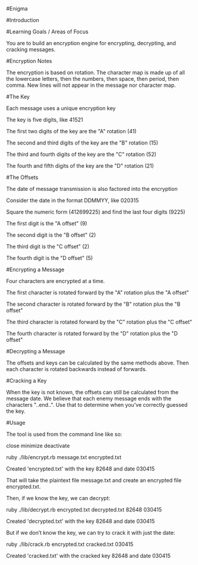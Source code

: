 #Enigma

#Introduction

#Learning Goals / Areas of Focus

You are to build an encryption engine for encrypting, decrypting, and cracking messages.

#Encryption Notes

The encryption is based on rotation. The character map is made up of all the lowercase letters, then the numbers, then space, then period, then comma. New lines will not appear in the message nor character map.

#The Key

Each message uses a unique encryption key

The key is five digits, like 41521

The first two digits of the key are the "A" rotation (41)

The second and third digits of the key are the "B" rotation (15)

The third and fourth digits of the key are the "C" rotation (52)

The fourth and fifth digits of the key are the "D" rotation (21)

#The Offsets

The date of message transmission is also factored into the encryption

Consider the date in the format DDMMYY, like 020315

Square the numeric form (412699225) and find the last four digits (9225)

The first digit is the "A offset" (9)

The second digit is the "B offset" (2)

The third digit is the "C offset" (2)

The fourth digit is the "D offset" (5)

#Encrypting a Message

Four characters are encrypted at a time.

The first character is rotated forward by the "A" rotation plus the "A offset"

The second character is rotated forward by the "B" rotation plus the "B offset"

The third character is rotated forward by the "C" rotation plus the "C offset"

The fourth character is rotated forward by the "D" rotation plus the "D offset"

#Decrypting a Message

The offsets and keys can be calculated by the same methods above. Then each character is rotated backwards instead of forwards.

#Cracking a Key

When the key is not known, the offsets can still be calculated from the message date. We believe that each enemy message ends with the characters "..end..". Use that to determine when you’ve correctly guessed the key.

#Usage

The tool is used from the command line like so:

close  minimize  deactivate

ruby ./lib/encrypt.rb message.txt encrypted.txt

Created 'encrypted.txt' with the key 82648 and date 030415

That will take the plaintext file message.txt and create an encrypted file encrypted.txt.

Then, if we know the key, we can decrypt:
 
ruby ./lib/decrypt.rb encrypted.txt decrypted.txt 82648 030415

Created 'decrypted.txt' with the key 82648 and date 030415

But if we don’t know the key, we can try to crack it with just the date:
 
ruby ./lib/crack.rb encrypted.txt cracked.txt 030415

Created 'cracked.txt' with the cracked key 82648 and date 030415



